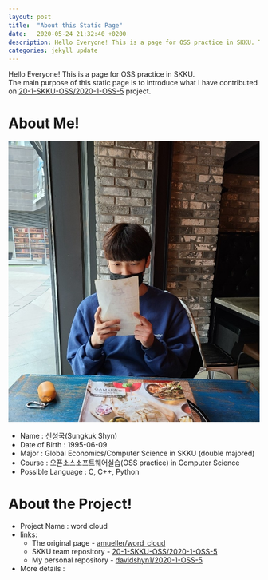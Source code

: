 ```yaml
---
layout: post
title:  "About this Static Page"
date:   2020-05-24 21:32:40 +0200
description: Hello Everyone! This is a page for OSS practice in SKKU. The main purpose of this static page is to introduce what I have contributed on wordcloud project.
categories: jekyll update
---
```


Hello Everyone! This is a page for OSS practice in SKKU.<br>
The main purpose of this static page is to introduce what I have contributed on [20-1-SKKU-OSS/2020-1-OSS-5][Groupreposit] project.

# About Me!
![profile][profile] <br>
- Name : 신성국(Sungkuk Shyn)
- Date of Birth : 1995-06-09
- Major : Global Economics/Computer Science in SKKU (double majored)
- Course : 오픈소스소프트웨어실습(OSS practice) in Computer Science
- Possible Language : C, C++, Python

# About the Project!
- Project Name : word cloud
- links:
    - The original page - [amueller/word_cloud][original_page] 
    - SKKU team repository - [20-1-SKKU-OSS/2020-1-OSS-5][Groupreposit]
    - My personal repository - [davidshyn1/2020-1-OSS-5][personalreposit]
- More details : 


[Groupreposit]: https://github.com/20-1-SKKU-OSS/2020-1-OSS-5
[original_page]: https://github.com/amueller/word_cloud
[personalreposit]: https://github.com/davidshyn1/2020-1-OSS-5
[profile]: https://github.com/davidshyn1/davidshyn1.github.io/blob/master/profile%20image1.jpg



